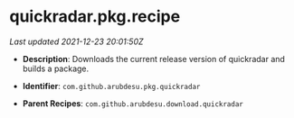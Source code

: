 # quickradar.pkg.recipe

_Last updated 2021-12-23 20:01:50Z_

- **Description**: Downloads the current release version of quickradar and builds a package.

- **Identifier**: `com.github.arubdesu.pkg.quickradar`

- **Parent Recipes**: `com.github.arubdesu.download.quickradar`

